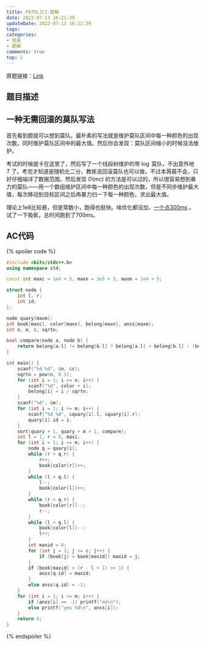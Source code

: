 ```yaml
---
title: PATULJCI-题解
date: 2022-07-13 16:21:39
updateDate: 2022-07-13 16:21:39
tags:
categories:
- 信奥
- 题解
comments: true
top: 2
---
```

原题链接：[Link](https://www.luogu.com.cn/problem/P7261)

## 题目描述

<!--more-->

## 一种无需回滚的莫队写法

首先看到题就可以想到莫队。最朴素的写法就是维护莫队区间中每一种颜色的出现次数，同时维护莫队区间中的最大值。然后你会发现：莫队区间缩小的时候没法维护。  

考试的时候就卡在这里了，然后写了一个线段树维护的带 $\log$ 莫队，不出意外地 $T$ 了。考完才知道是随机化二分，教练说回滚莫队也可以做，不过本蒟蒻不会，只好仔细端详了数据范围，然后发现 $O(mc)$ 的方法是可以过的，所以很容易想到暴力的莫队——用一个数组维护区间中每一种颜色的出现次数，但是不同步维护最大值，每次移动到目标区间之后再暴力扫一下每一种颜色，求出最大值。  

理论上1e8比较悬，但是常数小，跑得也挺快。啥优化都没加，[一个点300ms](https://www.luogu.com.cn/record/69607228) 。试了一下吸氧，总时间跑到了700ms。  

## AC代码

{% spoiler code %}

```cpp
#include <bits/stdc++.h>
using namespace std;

const int maxc = 1e4 + 5, maxn = 3e5 + 5, maxm = 1e4 + 5;

struct node {
	int l, r;
	int id;
};

node quary[maxm];
int book[maxc], color[maxn], belong[maxn], anss[maxm];
int n, m, c, sqrtn;

bool compare(node a, node b) {
	return belong[a.l] != belong[b.l] ? belong[a.l] < belong[b.l] : (belong[a.l] & 1 ? a.r < b.r : a.r > b.r);
}

int main() {
	scanf("%d %d", &n, &c);
	sqrtn = pow(n, 0.5);
	for (int i = 1; i <= n; i++) {
		scanf("%d", color + i);
		belong[i] = i / sqrtn;
	}
	scanf("%d", &m);
	for (int i = 1; i <= m; i++) {
		scanf("%d %d", &quary[i].l, &quary[i].r);
		quary[i].id = i;
	}
	sort(quary + 1, quary + m + 1, compare);
	int l = 1, r = 0, maxi;
	for (int i = 1; i <= m; i++) {
		node q = quary[i];
		while (r < q.r) {
			r++;
			book[color[r]]++;
		}
		while (l > q.l) {
			l--;
			book[color[l]]++;
		}
		while (r > q.r) {
			book[color[r]]--;
			r--;
		}
		while (l < q.l) {
			book[color[l]]--;
			l++;
		}
		int maxid = 0;
		for (int j = 1; j <= c; j++) {
			if (book[j] > book[maxid]) maxid = j;
		}
		if (book[maxid] > (r - l + 1) >> 1) {
			anss[q.id] = maxid;
		}
		else anss[q.id] = -1;
	}
	for (int i = 1; i <= m; i++) {
		if (anss[i] == -1) printf("no\n");
		else printf("yes %d\n", anss[i]);
	}
	return 0;
}
```

{% endspoiler %}
